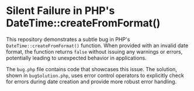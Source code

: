 # Silent Failure in PHP's DateTime::createFromFormat()

This repository demonstrates a subtle bug in PHP's `DateTime::createFromFormat()` function.  When provided with an invalid date format, the function returns `false` without issuing any warnings or errors, potentially leading to unexpected behavior in applications.

The `bug.php` file contains code that showcases this issue.  The solution, shown in `bugSolution.php`, uses error control operators to explicitly check for errors during date creation and provide more robust error handling.